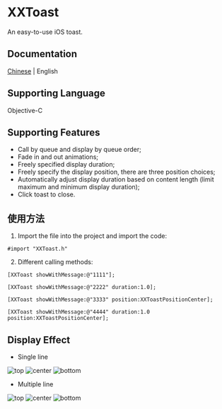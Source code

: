 # XXToast
An easy-to-use iOS toast.

## Documentation
[Chinese](https://github.com/vampire-locker/XXToast/blob/main/README.md) | English

## Supporting Language
Objective-C

## Supporting Features
- Call by queue and display by queue order;
- Fade in and out animations;
- Freely specified display duration;
- Freely specify the display position, there are three position choices;
- Automatically adjust display duration based on content length (limit maximum and minimum display duration);
- Click toast to close.

## 使用方法
1. Import the file into the project and import the code:
```
#import "XXToast.h"
```

2. Different calling methods:
```
[XXToast showWithMessage:@"1111"];

[XXToast showWithMessage:@"2222" duration:1.0];

[XXToast showWithMessage:@"3333" position:XXToastPositionCenter];

[XXToast showWithMessage:@"4444" duration:1.0 position:XXToastPositionCenter];
```

## Display Effect
- Single line

![top](https://github.com/vampire-locker/XXToast/blob/main/pic/top-single.png) ![center](https://github.com/vampire-locker/XXToast/blob/main/pic/center-single.png) ![bottom](https://github.com/vampire-locker/XXToast/blob/main/pic/bottom-single.png)

- Multiple line

![top](https://github.com/vampire-locker/XXToast/blob/main/pic/top-multiple.png) ![center](https://github.com/vampire-locker/XXToast/blob/main/pic/center-multiple.png) ![bottom](https://github.com/vampire-locker/XXToast/blob/main/pic/bottom-multiple.png)